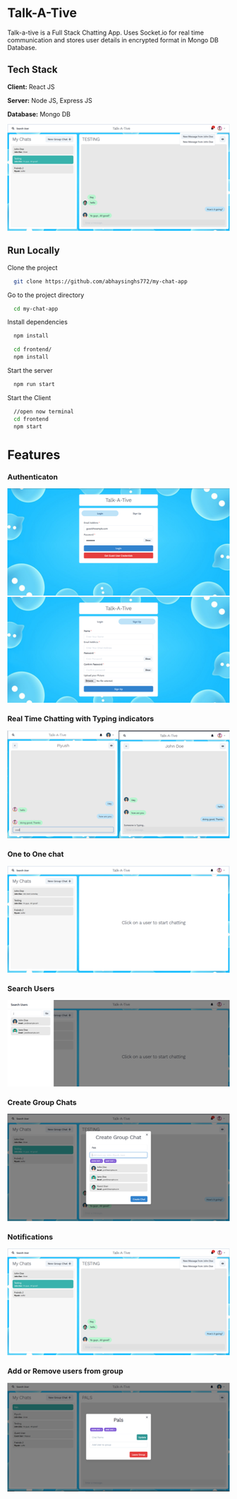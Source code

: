 
# Talk-A-Tive

Talk-a-tive is a Full Stack Chatting App.
Uses Socket.io for real time communication and stores user details in encrypted format in Mongo DB Database.
## Tech Stack

**Client:** React JS

**Server:** Node JS, Express JS

**Database:** Mongo DB

![](https://github.com/abhaysinghs772/my-chat-app/blob/master/screenshots/group%20%2B%20notif.PNG)
## Run Locally

Clone the project

```bash
  git clone https://github.com/abhaysinghs772/my-chat-app
```

Go to the project directory

```bash
  cd my-chat-app
```

Install dependencies

```bash
  npm install
```

```bash
  cd frontend/
  npm install
```

Start the server

```bash
  npm run start
```
Start the Client

```bash
  //open now terminal
  cd frontend
  npm start
```

  
# Features

### Authenticaton
![](https://github.com/abhaysinghs772/my-chat-app/blob/master/screenshots/login.PNG)
![](https://github.com/abhaysinghs772/my-chat-app/blob/master/screenshots/signup.PNG)
### Real Time Chatting with Typing indicators
![](https://github.com/abhaysinghs772/my-chat-app/blob/master/screenshots/real-time.PNG)
### One to One chat
![](https://github.com/abhaysinghs772/my-chat-app/blob/master/screenshots/mainscreen.PNG)
### Search Users
![](https://github.com/abhaysinghs772/my-chat-app/blob/master/screenshots/search.PNG)
### Create Group Chats
![](https://github.com/abhaysinghs772/my-chat-app/blob/master/screenshots/new%20grp.PNG)
### Notifications 
![](https://github.com/abhaysinghs772/my-chat-app/blob/master/screenshots/group%20%2B%20notif.PNG)
### Add or Remove users from group
![](https://github.com/abhaysinghs772/my-chat-app/blob/master/screenshots/add%20rem.PNG)


  
